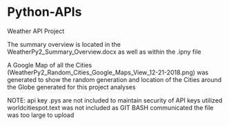 # Python-APIs
Weather API Project

The summary overview is located in the WeatherPy2_Summary_Overview.docx as well as within the .ipny file

A Google Map of all the Cities (WeatherPy2_Random_Cities_Google_Maps_View_12-21-2018.png) was generated to show the random generation and location of the Cities around the Globe generated for this project analyses

NOTE:
api key .pys are not included to maintain security of API keys utilized
worldcitiespot.text was not included as GIT BASH communicated the file was too large to upload


